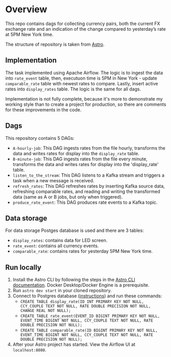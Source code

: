 # Overview

This repo contains dags for collecting currency pairs, both the current FX exchange rate and an indication of the change compared to yesterday’s rate at 5PM New York time.

The structure of repository is taken from [Astro](https://github.com/astronomer/airflow-quickstart). 

## Implementation

The task implemented using Apache Airflow. The logic is to ingest the data into `rate_event` table, then, executuon time is 5PM in New York - update `comparable_rate` table with newest rates to compare. Lastly, insert active rates into `display_rates` table. The logic is the same for all dags. 

Implementation is not fully complete, because it's more to demonstrate my working style than to create a project for production, so there are comments for these improvements in the code.

## Dags
This repository contains 5 DAGs:

- `A-hourly-job`: This DAG ingests rates from the file hourly, transforms the data and writes rates for display into the `display_rate` table.
- `B-minute-job`: This DAG ingests rates from the file every minute, transforms the data and writes rates for display into the 'display_rate' table.
- `listen_to_the_stream`: This DAG listens to a Kafka stream and triggers a task when a new message is received.
- `refresh_rates`: This DAG refreshes rates by inserting Kafka source data, refreshing comparable rates, and reading and writing the transformed data (same as A or B jobs, but only when triggered).
- `produce_rate_event`: This DAG produces rate events to a Kafka topic.

## Data storage

For data storage Postges database is used and there are 3 tables:
- `display_rates`: contains data for LED screen.
- `rate_event`: contains all currency events.
- `comparable_rate`: contains rates for yesterday 5PM New York time.

## Run locally

1. Install the Astro CLI by following the steps in the [Astro CLI documentation](https://docs.astronomer.io/astro/cli/install-cli). Docker Desktop/Docker Engine is a prerequisite.
2. Run `astro dev start` in your cloned repository.
4. Connect to Postgres database ([instructions](https://www.commandprompt.com/education/how-to-create-a-postgresql-database-in-docker/)) and run these commands:
    * `CREATE TABLE display_rate(ID INT PRIMARY KEY NOT NULL, CCY_COUPLE TEXT NOT NULL, RATE DOUBLE PRECISION NOT NULL, CHANGE REAL NOT NULL);`
    * `CREATE TABLE rate_event(EVENT_ID BIGINT PRIMARY KEY NOT NULL, EVENT_TIME BIGINT NOT NULL, CCY_COUPLE TEXT NOT NULL, RATE DOUBLE PRECISION NOT NULL);`
    * `CREATE TABLE comparable_rate(ID BIGINT PRIMARY KEY NOT NULL, EVENT_TIME BIGINT NOT NULL, CCY_COUPLE TEXT NOT NULL, RATE DOUBLE PRECISION NOT NULL);`
3. After your Astro project has started. View the Airflow UI at `localhost:8080`.

